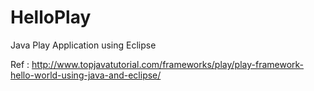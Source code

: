 # HelloPlay
Java Play Application using Eclipse

Ref : http://www.topjavatutorial.com/frameworks/play/play-framework-hello-world-using-java-and-eclipse/
